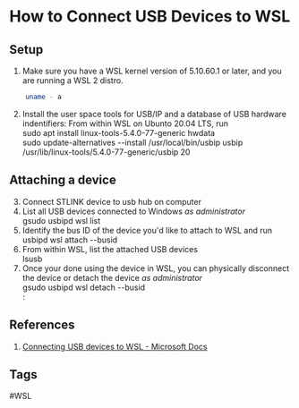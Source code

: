 # How to Connect USB Devices to WSL

## Setup
1. Make sure you have a WSL kernel version of 5.10.60.1 or later, and you are running a WSL 2 distro.  
```sh
	uname - a
```  
2. Install the user space tools for USB/IP and a database of USB hardware indentifiers: From within WSL on Ubunto 20.04 LTS, run  
	sudo apt install linux-tools-5.4.0-77-generic hwdata  
	sudo update-alternatives --install /usr/local/bin/usbip usbip /usr/lib/linux-tools/5.4.0-77-generic/usbip 20  

## Attaching a device
3. Connect STLINK device to usb hub on computer  
4. List all USB devices connected to Windows *as administrator*  
	gsudo usbipd wsl list  
5. Identify the bus ID of the device you'd like to attach to WSL and run  
	usbipd wsl attach --busid <busid>  
6. From within WSL, list the attached USB devices  
	lsusb  
7.  Once your done using the device in WSL, you can physically disconnect the device or detach the device *as administrator*  
	gsudo usbipd wsl detach --busid <busid>  
:
## References
1. [Connecting USB devices to WSL - Microsoft Docs](https://devblogs.microsoft.com/commandline/connecting-usb-devices-to-wsl/)

## Tags
#WSL
